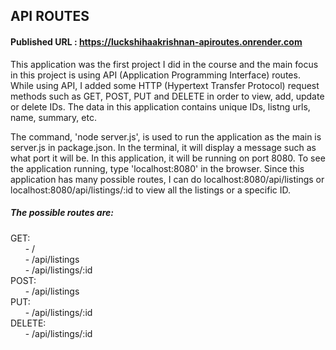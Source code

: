 ## API ROUTES

#### Published URL : https://luckshihaakrishnan-apiroutes.onrender.com

This application was the first project I did in the course and the main focus in this project is using API (Application Programming Interface) routes. While using API, I added some HTTP (Hypertext Transfer Protocol) request methods such as GET, POST, PUT and DELETE in order to view, add, update or delete IDs. The data in this application contains unique IDs, listng urls, name, summary, etc.

The command, 'node server.js', is used to run the application as the main is server.js in package.json. In the terminal, it will display a message such as what port it will be. In this application, it will be running on port 8080. To see the application running, type 'localhost:8080' in the browser. Since this application has many possible routes, I can do localhost:8080/api/listings or localhost:8080/api/listings/:id to view all the listings or a specific ID.

  ##### The possible routes are:
  GET: <br/>
  &nbsp; &nbsp; &nbsp; - /  <br/>
  &nbsp; &nbsp; &nbsp; - /api/listings <br/>
  &nbsp; &nbsp; &nbsp; - /api/listings/:id  <br/>
  POST: <br/>
  &nbsp; &nbsp; &nbsp; - /api/listings <br/>
  PUT: <br/>
  &nbsp; &nbsp; &nbsp; - /api/listings/:id <br/>
  DELETE: <br/>
  &nbsp; &nbsp; &nbsp; - /api/listings/:id  <br/>
